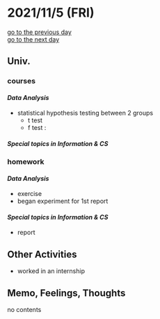 # 2021/11/5 (FRI)

<div class="date_jumper">
  <a class="link_wrapper" href="./4th.md"><div class="button">go to the previous day</div></a>
  <a class="link_wrapper" href="./6th.md"><div class="button">go to the next day</div></a>
</div>

## Univ.
### courses
#### *Data Analysis*
- statistical hypothesis testing between 2 groups
  - t test
  - f test
  :

#### *Special topics in Information & CS*

### homework
#### *Data Analysis*
- exercise
- began experiment for 1st report

#### *Special topics in Information & CS*
- report

## Other Activities
- worked in an internship

## Memo, Feelings, Thoughts
no contents
